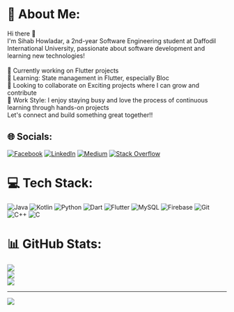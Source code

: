 # 💫 About Me:
Hi there 👋<br>I'm Sihab Howladar, a 2nd-year Software Engineering student at Daffodil International University, passionate about software development and learning new technologies!<br><br>🔭 Currently working on Flutter projects<br>🌱 Learning: State management in Flutter, especially Bloc<br>🤝 Looking to collaborate on Exciting projects where I can grow and contribute<br>💪 Work Style: I enjoy staying busy and love the process of continuous learning through hands-on projects<br>Let's connect and build something great together!!


## 🌐 Socials:
[![Facebook](https://img.shields.io/badge/Facebook-%231877F2.svg?logo=Facebook&logoColor=white)](https://facebook.com/https://www.facebook.com/MARAUDERzOnToP) [![LinkedIn](https://img.shields.io/badge/LinkedIn-%230077B5.svg?logo=linkedin&logoColor=white)](https://linkedin.com/in/sihab-howlader-b7426b2b1) [![Medium](https://img.shields.io/badge/Medium-12100E?logo=medium&logoColor=white)](https://medium.com/@Shihabhowlader) [![Stack Overflow](https://img.shields.io/badge/-Stackoverflow-FE7A16?logo=stack-overflow&logoColor=white)](https://stackoverflow.com/users/23045043) 

# 💻 Tech Stack:
![Java](https://img.shields.io/badge/java-%23ED8B00.svg?style=flat-square&logo=openjdk&logoColor=white) ![Kotlin](https://img.shields.io/badge/kotlin-%237F52FF.svg?style=flat-square&logo=kotlin&logoColor=white) ![Python](https://img.shields.io/badge/python-3670A0?style=flat-square&logo=python&logoColor=ffdd54) ![Dart](https://img.shields.io/badge/dart-%230175C2.svg?style=flat-square&logo=dart&logoColor=white) ![Flutter](https://img.shields.io/badge/Flutter-%2302569B.svg?style=flat-square&logo=Flutter&logoColor=white) ![MySQL](https://img.shields.io/badge/mysql-4479A1.svg?style=flat-square&logo=mysql&logoColor=white) ![Firebase](https://img.shields.io/badge/firebase-%23039BE5.svg?style=flat-square&logo=firebase) ![Git](https://img.shields.io/badge/git-%23F05033.svg?style=flat-square&logo=git&logoColor=white) ![C++](https://img.shields.io/badge/c++-%2300599C.svg?style=flat-square&logo=c%2B%2B&logoColor=white) ![C](https://img.shields.io/badge/c-%2300599C.svg?style=flat-square&logo=c&logoColor=white)
# 📊 GitHub Stats:
![](https://github-readme-stats.vercel.app/api?username=SHIHAB69&theme=blue-green&hide_border=false&include_all_commits=true&count_private=true)<br/>
![](https://github-readme-streak-stats.herokuapp.com/?user=SHIHAB69&theme=blue-green&hide_border=false)<br/>
![](https://github-readme-stats.vercel.app/api/top-langs/?username=SHIHAB69&theme=blue-green&hide_border=false&include_all_commits=true&count_private=true&layout=compact)

---
[![](https://visitcount.itsvg.in/api?id=SHIHAB69&icon=0&color=9)](https://visitcount.itsvg.in)



